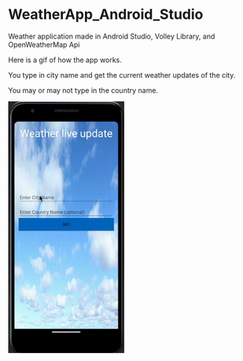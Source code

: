 # WeatherApp_Android_Studio
Weather application made in Android Studio, Volley Library, and OpenWeatherMap Api



Here is a gif of how the app works. 

You type in city name and get the current weather updates of the city. 

You may or may not type in the country name. 



<img src="WeatherApp.gif" style="zoom:50%;" />
